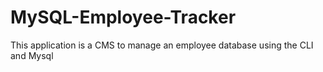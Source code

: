 # MySQL-Employee-Tracker
This application is a CMS to manage an employee database using the CLI and Mysql
